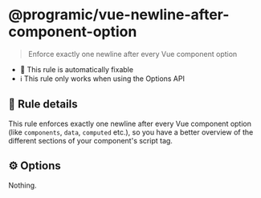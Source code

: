 # @programic/vue-newline-after-component-option

> Enforce exactly one newline after every Vue component option

- :hammer: This rule is automatically fixable
- :information_source: This rule only works when using the Options API

## :book: Rule details
This rule enforces exactly one newline after every Vue component option (like `components`, `data`, `computed` etc.), so you have a better overview of the different sections of your component's script tag.

## :gear: Options
Nothing.

